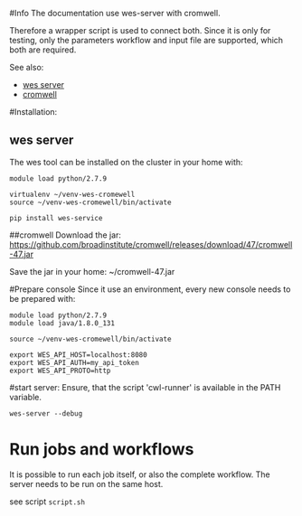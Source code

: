 <!--
  ~ Copyright 2011-2019 The OTP authors
  ~
  ~ Permission is hereby granted, free of charge, to any person obtaining a copy
  ~ of this software and associated documentation files (the "Software"), to deal
  ~ in the Software without restriction, including without limitation the rights
  ~ to use, copy, modify, merge, publish, distribute, sublicense, and/or sell
  ~ copies of the Software, and to permit persons to whom the Software is
  ~ furnished to do so, subject to the following conditions:
  ~
  ~ The above copyright notice and this permission notice shall be included in all
  ~ copies or substantial portions of the Software.
  ~
  ~ THE SOFTWARE IS PROVIDED "AS IS", WITHOUT WARRANTY OF ANY KIND, EXPRESS OR
  ~ IMPLIED, INCLUDING BUT NOT LIMITED TO THE WARRANTIES OF MERCHANTABILITY,
  ~ FITNESS FOR A PARTICULAR PURPOSE AND NONINFRINGEMENT. IN NO EVENT SHALL THE
  ~ AUTHORS OR COPYRIGHT HOLDERS BE LIABLE FOR ANY CLAIM, DAMAGES OR OTHER
  ~ LIABILITY, WHETHER IN AN ACTION OF CONTRACT, TORT OR OTHERWISE, ARISING FROM,
  ~ OUT OF OR IN CONNECTION WITH THE SOFTWARE OR THE USE OR OTHER DEALINGS IN THE
  ~ SOFTWARE.
  -->


#Info
The documentation use wes-server with cromwell.

Therefore a wrapper script is used to connect both. Since it is only for testing, only
the parameters workflow and input file are supported, which both are required.

See also:
 * [wes server](../wes-server/README.md)
 * [cromwell](../cromwell/README.md)

#Installation:
## wes server
The wes tool can be installed on the cluster in your home with:
```
module load python/2.7.9

virtualenv ~/venv-wes-cromewell
source ~/venv-wes-cromewell/bin/activate

pip install wes-service
```

##cromwell
Download the jar: https://github.com/broadinstitute/cromwell/releases/download/47/cromwell-47.jar

Save the jar in your home: ~/cromwell-47.jar

#Prepare console
Since it use an environment, every new console needs to be prepared with:
```
module load python/2.7.9
module load java/1.8.0_131

source ~/venv-wes-cromewell/bin/activate

export WES_API_HOST=localhost:8080
export WES_API_AUTH=my_api_token
export WES_API_PROTO=http
```

#start server:
Ensure, that the script 'cwl-runner' is available in the PATH variable.
```
wes-server --debug
```

# Run jobs and workflows
It is possible to run each job itself, or also the complete workflow.
The server needs to be run on the same host.

see script `script.sh`
